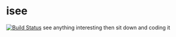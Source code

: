 # isee
[![Build Status](https://travis-ci.org/JerryZhou/isee.svg?branch=master&ts=0x001)](https://travis-ci.org/JerryZhou/isee)
see anything interesting then sit down and coding it

